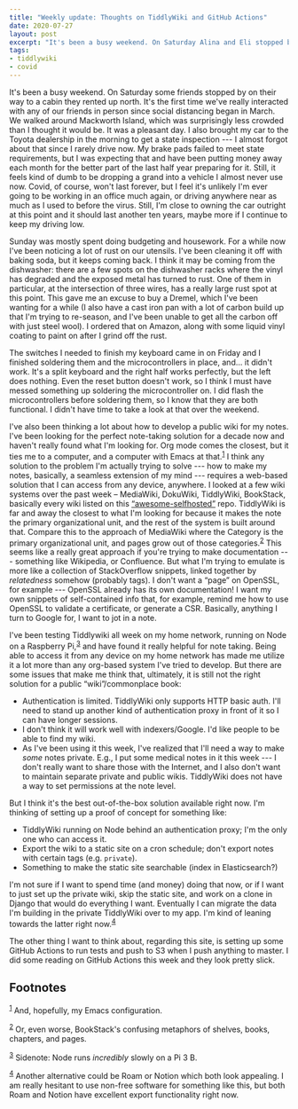 ```yaml
---
title: "Weekly update: Thoughts on TiddlyWiki and GitHub Actions"
date: 2020-07-27
layout: post
excerpt: "It's been a busy weekend. On Saturday Alina and Eli stopped by on their way to a cabin they rented up north. It's the first time we've really interacted with any of our friends in person since social distancing began in March. We walked around Mackworth Island, which was surprisingly less crowded than I thought it would be. It was a pleasant day. I also brought my car to the Toyota dealership in the morning to get a state inspection --- I almost forgot about that since I rarely drive now. My brake pads failed to meet state requirements, but I was expecting that and have been putting money away each month for the better part of the last half year preparing for it. Still, it feels kind of dumb to be dropping a grand into a vehicle I almost never use now. Covid, of course, won't last forever, but I feel it's unlikely I'm ever going to be working in an office much again, or driving anywhere near as much as I used to before the virus. Still, I'm close to owning the car outright at this point and it should last another ten years, maybe more if I continue to keep my driving low."
tags: 
- tiddlywiki 
- covid
---
```

It's been a busy weekend. On Saturday some friends stopped by on their way to a cabin they rented up north. It's the first time we've really interacted with any of our friends in person since social distancing began in March. We walked around Mackworth Island, which was surprisingly less crowded than I thought it would be. It was a pleasant day. I also brought my car to the Toyota dealership in the morning to get a state inspection --- I almost forgot about that since I rarely drive now. My brake pads failed to meet state requirements, but I was expecting that and have been putting money away each month for the better part of the last half year preparing for it. Still, it feels kind of dumb to be dropping a grand into a vehicle I almost never use now. Covid, of course, won't last forever, but I feel it's unlikely I'm ever going to be working in an office much again, or driving anywhere near as much as I used to before the virus. Still, I'm close to owning the car outright at this point and it should last another ten years, maybe more if I continue to keep my driving low.

Sunday was mostly spent doing budgeting and housework. For a while now I've been noticing a lot of rust on our utensils. I've been cleaning it off with baking soda, but it keeps coming back. I think it may be coming from the dishwasher: there are a few spots on the dishwasher racks where the vinyl has degraded and the exposed metal has turned to rust. One of them in particular, at the intersection of three wires, has a really large rust spot at this point. This gave me an excuse to buy a Dremel, which I've been wanting for a while (I also have a cast iron pan with a lot of carbon build up that I'm trying to re-season, and I've been unable to get all the carbon off with just steel wool). I ordered that on Amazon, along with some liquid vinyl coating to paint on after I grind off the rust.

The switches I needed to finish my keyboard came in on Friday and I finished soldering them and the microcontrollers in place, and&#x2026; it didn't work. It's a split keyboard and the right half works perfectly, but the left does nothing. Even the reset button doesn't work, so I think I must have messed something up soldering the microcontroller on. I did flash the microcontrollers before soldering them, so I know that they are both functional. I didn't have time to take a look at that over the weekend.

I've also been thinking a lot about how to develop a public wiki for my notes. I've been looking for the perfect note-taking solution for a decade now and haven't really found what I'm looking for. Org mode comes the closest, but it ties me to a computer, and a computer with Emacs at that.<sup><a id="fnr.1" class="footref" href="#fn.1">1</a></sup> I think any solution to the problem I'm actually trying to solve --- how to make my notes, basically, a seamless extension of my mind --- requires a web-based solution that I can access from any device, anywhere. I looked at a few wiki systems over the past week &#x2013; MediaWiki, DokuWiki, TiddlyWiki, BookStack, basically every wiki listed on this [&ldquo;awesome-selfhosted&rdquo;](https://github.com/awesome-selfhosted/awesome-selfhosted) repo. TiddlyWiki is far and away the closest to what I'm looking for because it makes the note the primary organizational unit, and the rest of the system is built around that. Compare this to the approach of MediaWiki where the Category is the primary organizational unit, and pages grow out of those categories.<sup><a id="fnr.2" class="footref" href="#fn.2">2</a></sup> This seems like a really great approach if you're trying to make documentation --- something like Wikipedia, or Confluence. But what I'm trying to emulate is more like a collection of StackOverflow snippets, linked together by *relatedness* somehow (probably tags). I don't want a &ldquo;page&rdquo; on OpenSSL, for example --- OpenSSL already has its own documentation! I want my own snippets of self-contained info that, for example, remind me how to use OpenSSL to validate a certificate, or generate a CSR. Basically, anything I turn to Google for, I want to jot in a note.

I've been testing Tiddlywiki all week on my home network, running on Node on a Raspberry Pi,<sup><a id="fnr.3" class="footref" href="#fn.3">3</a></sup> and have found it really helpful for note taking. Being able to access it from any device on my home network has made me utilize it a lot more than any org-based system I've tried to develop. But there are some issues that make me think that, ultimately, it is still not the right solution for a public &ldquo;wiki&rdquo;/commonplace book:

-   Authentication is limited. TiddlyWiki only supports HTTP basic auth. I'll need to stand up another kind of authentication proxy in front of it so I can have longer sessions.
-   I don't think it will work well with indexers/Google. I'd like people to be able to find my wiki.
-   As I've been using it this week, I've realized that I'll need a way to make *some* notes private. E.g., I put some medical notes in it this week --- I don't really want to share those with the Internet, and I also don't want to maintain separate private and public wikis. TiddlyWiki does not have a way to set permissions at the note level.

But I think it's the best out-of-the-box solution available right now. I'm thinking of setting up  a proof of concept for something like:

-   TiddlyWiki running on Node behind an authentication proxy; I'm the only one who can access it.
-   Export the wiki to a static site on a cron schedule; don't export notes with certain tags (e.g. `private`).
-   Something to make the static site searchable (index in Elasticsearch?)

I'm not sure if I want to spend time (and money) doing that now, or if I want to just set up the private wiki, skip the static site, and work on a clone in Django that would do everything I want. Eventually I can migrate the data I'm building in the private TiddlyWiki over to my app. I'm kind of leaning towards the latter right now.<sup><a id="fnr.4" class="footref" href="#fn.4">4</a></sup>

The other thing I want to think about, regarding this site, is setting up some GitHub Actions to run tests and push to S3 when I push anything to master. I did some reading on GitHub Actions this week and they look pretty slick.

## Footnotes

<sup><a id="fn.1" href="#fnr.1">1</a></sup> And, hopefully, my Emacs configuration.

<sup><a id="fn.2" href="#fnr.2">2</a></sup> Or, even worse, BookStack's confusing metaphors of shelves, books, chapters, and pages.

<sup><a id="fn.3" href="#fnr.3">3</a></sup> Sidenote: Node runs *incredibly* slowly on a Pi 3 B.

<sup><a id="fn.4" href="#fnr.4">4</a></sup> Another alternative could be Roam or Notion which both look appealing. I am really hesitant to use non-free software for something like this, but both Roam and Notion have excellent export functionality right now.
